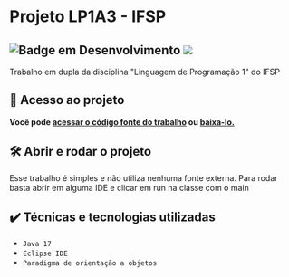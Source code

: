 # Projeto LP1A3 - IFSP
## ![Badge em Desenvolvimento](http://img.shields.io/static/v1?label=STATUS&message=FINALZADO&color=red&style=for-the-badge) <img src="http://img.shields.io/static/v1?label=Java&message=17&color=blue&style=for-the-badge&logo=openjdk"/>
Trabalho em dupla da disciplina "Linguagem de Programação 1" do IFSP 
## 📁 Acesso ao projeto

**Você pode [acessar o código fonte do trabalho](https://github.com/gustavofalconi/TrabalhoJava/tree/main) ou [baixa-lo.](https://github.com/gustavofalconi/TrabalhoJava/archive/refs/heads/main.zip)**

## 🛠️ Abrir e rodar o projeto

Esse trabalho é simples e não utiliza nenhuma fonte externa. Para rodar basta abrir em alguma IDE e clicar em run na classe com o main

## ✔️ Técnicas e tecnologias utilizadas

- ``Java 17``
- ``Eclipse IDE``
- ``Paradigma de orientação a objetos``
